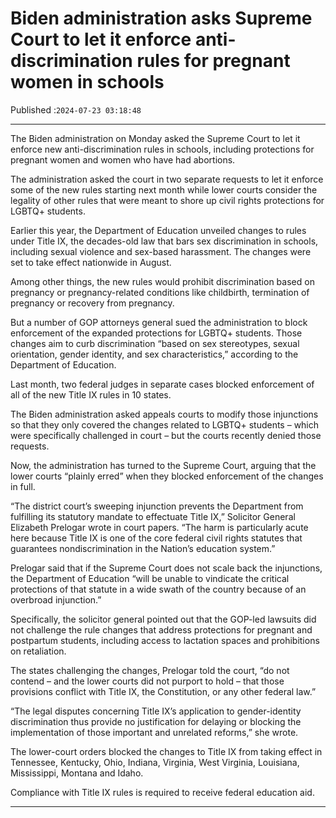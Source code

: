 # Biden administration asks Supreme Court to let it enforce anti-discrimination rules for pregnant women in schools

Published :`2024-07-23 03:18:48`

---

The Biden administration on Monday asked the Supreme Court to let it enforce new anti-discrimination rules in schools, including protections for pregnant women and women who have had abortions.

The administration asked the court in two separate requests to let it enforce some of the new rules starting next month while lower courts consider the legality of other rules that were meant to shore up civil rights protections for LGBTQ+ students.

Earlier this year, the Department of Education unveiled changes to rules under Title IX, the decades-old law that bars sex discrimination in schools, including sexual violence and sex-based harassment. The changes were set to take effect nationwide in August.

Among other things, the new rules would prohibit discrimination based on pregnancy or pregnancy-related conditions like childbirth, termination of pregnancy or recovery from pregnancy.

But a number of GOP attorneys general sued the administration to block enforcement of the expanded protections for LGBTQ+ students. Those changes aim to curb discrimination “based on sex stereotypes, sexual orientation, gender identity, and sex characteristics,” according to the Department of Education.

Last month, two federal judges in separate cases blocked enforcement of all of the new Title IX rules in 10 states.

The Biden administration asked appeals courts to modify those injunctions so that they only covered the changes related to LGBTQ+ students – which were specifically challenged in court – but the courts recently denied those requests.

Now, the administration has turned to the Supreme Court, arguing that the lower courts “plainly erred” when they blocked enforcement of the changes in full.

“The district court’s sweeping injunction prevents the Department from fulfilling its statutory mandate to effectuate Title IX,” Solicitor General Elizabeth Prelogar wrote in court papers. “The harm is particularly acute here because Title IX is one of the core federal civil rights statutes that guarantees nondiscrimination in the Nation’s education system.”

Prelogar said that if the Supreme Court does not scale back the injunctions, the Department of Education “will be unable to vindicate the critical protections of that statute in a wide swath of the country because of an overbroad injunction.”

Specifically, the solicitor general pointed out that the GOP-led lawsuits did not challenge the rule changes that address protections for pregnant and postpartum students, including access to lactation spaces and prohibitions on retaliation.

The states challenging the changes, Prelogar told the court, “do not contend – and the lower courts did not purport to hold – that those provisions conflict with Title IX, the Constitution, or any other federal law.”

“The legal disputes concerning Title IX’s application to gender-identity discrimination thus provide no justification for delaying or blocking the implementation of those important and unrelated reforms,” she wrote.

The lower-court orders blocked the changes to Title IX from taking effect in Tennessee, Kentucky, Ohio, Indiana, Virginia, West Virginia, Louisiana, Mississippi, Montana and Idaho.

Compliance with Title IX rules is required to receive federal education aid.

---

